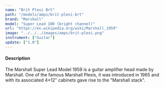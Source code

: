 ```yaml
---
name: "Brit Plexi Brt"
path: "/models/amps/brit-plexi-brt"
brand: "Marshall"
model: "Super Lead 100 (bright channel)"
url: "https://en.wikipedia.org/wiki/Marshall_1959"
image: "../../../images/amps/brit-plexi.png"
instrument: ["Guitar"]
update: ["1.0"]
---
```

#### Description
The Marshall Super Lead Model 1959 is a guitar amplifier head made by Marshall. One of the famous Marshall Plexis, it was introduced in 1965 and with its associated 4×12″ cabinets gave rise to the "Marshall stack".